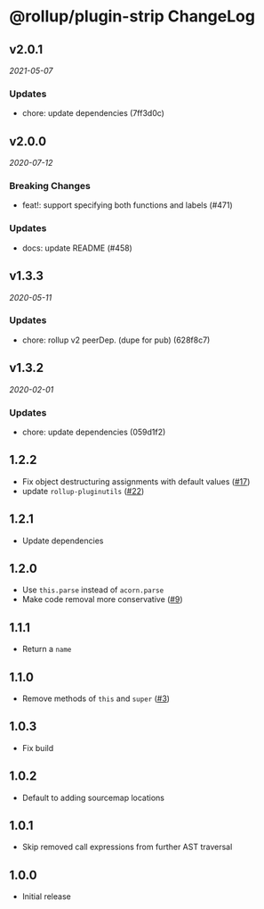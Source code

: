 # @rollup/plugin-strip ChangeLog

## v2.0.1

_2021-05-07_

### Updates

- chore: update dependencies (7ff3d0c)

## v2.0.0

_2020-07-12_

### Breaking Changes

- feat!: support specifying both functions and labels (#471)

### Updates

- docs: update README (#458)

## v1.3.3

_2020-05-11_

### Updates

- chore: rollup v2 peerDep. (dupe for pub) (628f8c7)

## v1.3.2

_2020-02-01_

### Updates

- chore: update dependencies (059d1f2)

## 1.2.2

- Fix object destructuring assignments with default values ([#17](https://github.com/rollup/@rollup/plugin-strip/pull/17))
- update `rollup-pluginutils` ([#22](https://github.com/rollup/@rollup/plugin-strip/pull/22))

## 1.2.1

- Update dependencies

## 1.2.0

- Use `this.parse` instead of `acorn.parse`
- Make code removal more conservative ([#9](https://github.com/rollup/@rollup/plugin-strip/pull/9))

## 1.1.1

- Return a `name`

## 1.1.0

- Remove methods of `this` and `super` ([#3](https://github.com/rollup/@rollup/plugin-strip/issues/3))

## 1.0.3

- Fix build

## 1.0.2

- Default to adding sourcemap locations

## 1.0.1

- Skip removed call expressions from further AST traversal

## 1.0.0

- Initial release
